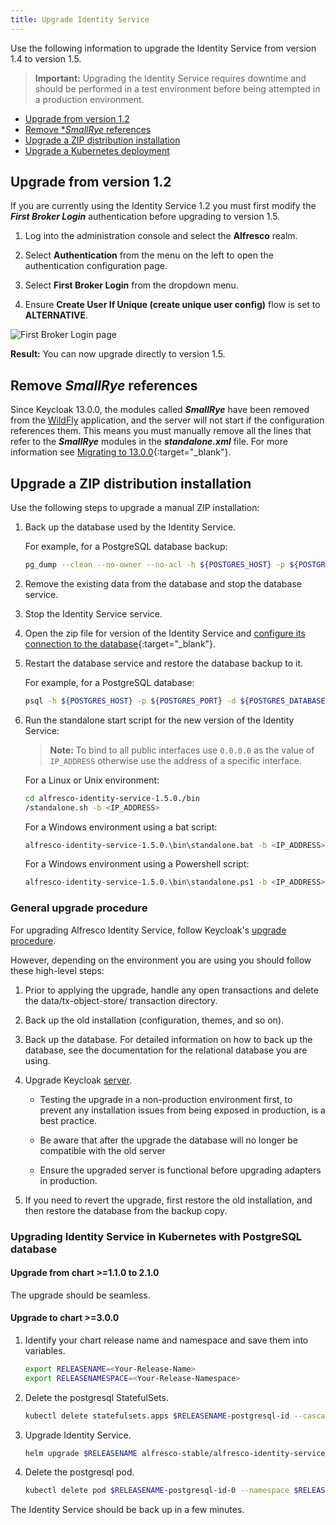 ```yaml
---
title: Upgrade Identity Service
---
```


Use the following information to upgrade the Identity Service from version 1.4 to version 1.5.

> **Important:** Upgrading the Identity Service requires downtime and should be performed in a test environment before being attempted in a production environment.

* [Upgrade from version 1.2](#upgrade-from-version-1.2)
* [Remove **_SmallRye_* references](#Remove-**_SmallRye_**-references)
* [Upgrade a ZIP distribution installation](#upgrade-a-zip-distribution-installation)  
* [Upgrade a Kubernetes deployment](#upgrade-a-kubernetes-deployment)  

## Upgrade from version 1.2

If you are currently using the Identity Service 1.2 you must first modify the **_First Broker Login_** authentication before upgrading to version 1.5.

1. Log into the administration console and select the **Alfresco** realm.

2. Select **Authentication** from the menu on the left to open the authentication configuration page.

3. Select **First Broker Login** from the dropdown menu.

4. Ensure **Create User If Unique (create unique user config)** flow is set to **ALTERNATIVE**.

![First Broker Login page](docs/resource/images/first-broker-login.png)

**Result:** You can now upgrade directly to version 1.5.

## Remove **_SmallRye_** references

Since Keycloak 13.0.0, the modules called **_SmallRye_** have been removed from the [WildFly](#https://www.wildfly.org/) application, and the server will not start if the configuration references them. This means you must manually remove all the lines that refer to the **_SmallRye_** modules in the **_standalone.xml_** file. For more information see [Migrating to 13.0.0](https://www.keycloak.org/docs/latest/upgrading/#migrating-to-13-0-0){:target="_blank"}.

## Upgrade a ZIP distribution installation

Use the following steps to upgrade a manual ZIP installation:

1. Back up the database used by the Identity Service.

    For example, for a PostgreSQL database backup:

    ```bash
    pg_dump --clean --no-owner --no-acl -h ${POSTGRES_HOST} -p ${POSTGRES_PORT}  -U ${POSTGRES_USER} ${POSTGRES_DATABASE} | grep -v -E '(DROP\ SCHEMA\ public|CREATE\ SCHEMA\ public|COMMENT\ ON\ SCHEMA\ public|DROP\ EXTENSION\ plpgsql|CREATE\ EXTENSION\ IF\ NOT\ EXISTS\ plpgsql|COMMENT\ ON\ EXTENSION\ plpgsql)' > /backup/backup.sql
    ```

2. Remove the existing data from the database and stop the database service.

3. Stop the Identity Service service.

4. Open the zip file for version  of the Identity Service and [configure its connection to the database](https://www.keycloak.org/docs/latest/server_installation/#_database){:target="_blank"}.

5. Restart the database service and restore the database backup to it.

    For example, for a PostgreSQL database:

    ```bash
    psql -h ${POSTGRES_HOST} -p ${POSTGRES_PORT} -d ${POSTGRES_DATABASE} -U ${POSTGRES_USER} -f /backup/backup.sql
    ```

6. Run the standalone start script for the new version of the Identity Service:

    > **Note:** To bind to all public interfaces use `0.0.0.0` as the value of `IP_ADDRESS` otherwise use the address of a specific interface.

    For a Linux or Unix environment:

    ```bash
    cd alfresco-identity-service-1.5.0./bin
    /standalone.sh -b <IP_ADDRESS>
    ```

    For a Windows environment using a bat script:

    ```bash
    alfresco-identity-service-1.5.0.\bin\standalone.bat -b <IP_ADDRESS>
    ```

    For a Windows environment using a Powershell script:

    ```bash
    alfresco-identity-service-1.5.0.\bin\standalone.ps1 -b <IP_ADDRESS>
    ```

### General upgrade procedure

For upgrading Alfresco Identity Service, follow Keycloak's [upgrade procedure](https://www.keycloak.org/docs/latest/upgrading/).

However, depending on the environment you are using you should follow these high-level steps:

1. Prior to applying the upgrade, handle any open transactions and delete the data/tx-object-store/ transaction directory.

2. Back up the old installation (configuration, themes, and so on).

3. Back up the database. For detailed information on how to back up the database, see the documentation for the relational database you are using.

4. Upgrade Keycloak [server](https://www.keycloak.org/docs/latest/upgrading/#_install_new_version).

   * Testing the upgrade in a non-production environment first, to prevent any installation issues from being exposed in production, is a best practice.

   * Be aware that after the upgrade the database will no longer be compatible with the old server

   * Ensure the upgraded server is functional before upgrading adapters in production.

5. If you need to revert the upgrade, first restore the old installation, and then restore the database from the backup copy.

### Upgrading Identity Service in Kubernetes with PostgreSQL database

#### Upgrade from chart >=1.1.0 to 2.1.0

The upgrade should be seamless.

#### Upgrade to chart >=3.0.0

1. Identify your chart release name and namespace and save them into variables.

    ```bash
    export RELEASENAME=<Your-Release-Name>
    export RELEASENAMESPACE=<Your-Release-Namespace>
    ```

2. Delete the postgresql StatefulSets.

    ```bash
    kubectl delete statefulsets.apps $RELEASENAME-postgresql-id --cascade=false --namespace $RELEASENAMESPACE
    ```

3. Upgrade Identity Service.

    ```bash
    helm upgrade $RELEASENAME alfresco-stable/alfresco-identity-service --version=3.0.0 --namespace $RELEASENAMESPACE
    ```

4. Delete the postgresql pod.

    ```bash
    kubectl delete pod $RELEASENAME-postgresql-id-0 --namespace $RELEASENAMESPACE
    ```

The Identity Service should be back up in a few minutes.

